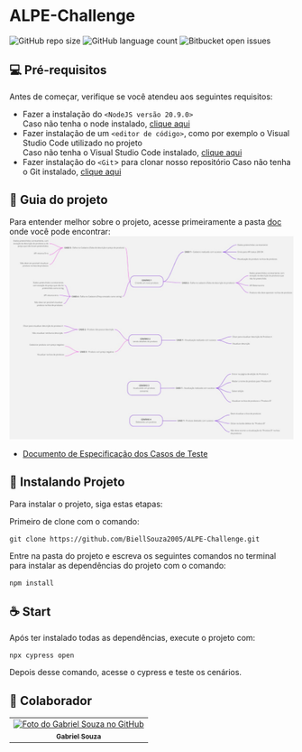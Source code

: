 # ALPE-Challenge

![GitHub repo size](https://img.shields.io/github/repo-size/BiellSouza2005/HangmanReact?style=for-the-badge)
![GitHub language count](https://img.shields.io/github/languages/count/BiellSouza2005/ALPE-Challenge?style=for-the-badge)
![Bitbucket open issues](https://img.shields.io/github/issues/BiellSouza2005/HangmanReact?style=for-the-badge)

## 💻 Pré-requisitos

Antes de começar, verifique se você atendeu aos seguintes requisitos:

- Fazer a instalação do `<NodeJS versão 20.9.0>` </br>
  Caso não tenha o node instalado, <a href="https://www.freecodecamp.org/portuguese/news/como-instalar-o-node-js-e-o-npm-no-windows/"> clique aqui</a>
- Fazer instalação de um `<editor de código>`, como por exemplo o Visual Studio Code utilizado no projeto </br>
  Caso não tenha o Visual Studio Code instalado, <a href="https://code.visualstudio.com/download">clique aqui</a>
- Fazer instalação do `<Git`> para clonar nosso repositório
  Caso não tenha o Git instalado, <a href="https://git-scm.com/book/pt-br/v2/Come%C3%A7ando-Instalando-o-Git">clique aqui</a>


## 📖 Guia do projeto

Para entender melhor sobre o projeto, acesse primeiramente a pasta [doc](./doc) onde você pode encontrar: </br>
![Mapa Mental dos Cenários](./doc/Mapa-Mental.jpg)
- [Documento de Especificação dos Casos de Teste](./doc/CASOS-DE-TESTE.pdf)

## 🚀 Instalando Projeto

Para instalar o projeto, siga estas etapas:

Primeiro de clone com o comando:
```
git clone https://github.com/BiellSouza2005/ALPE-Challenge.git
```
Entre na pasta do projeto e escreva os seguintes comandos no terminal para instalar as dependências do projeto com o comando:
```
npm install
```
## ☕ Start

Após ter instalado todas as dependências, execute o projeto com:
```
npx cypress open
```
Depois desse comando, acesse o cypress e teste os cenários.

## 🤝 Colaborador

<table>
  <tr>
    <td align="center">
      <a href="https://github.com/biellSouza2005" title="GitHub do Gabriel Souza">
        <img src="https://github.com/biellSouza2005.png" width="100px;" alt="Foto do Gabriel Souza no GitHub"/><br>
        <sub>
          <b>Gabriel Souza</b>
        </sub>
      </a>
    </td>
  </tr>
</table>
